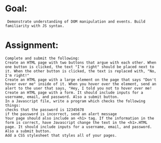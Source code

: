 # Goal:
     Demonstrate understanding of DOM manipulation and events. Build familiarity with JS syntax.

# Assignment:

    Complete and submit the following:
    Create an HTML page with two buttons that argue with each other. When one button is clicked, the text "I'm right" should be placed next to it. When the other button is clicked, the text is replaced with, "No, I'm right!"
    Create an HTML page with a large element on the page that says "Don't hover over me" inside of it. When you hover over the element, send an alert to the user that says, "Hey, I told you not to hover over me!
    Create an HTML page with a form. It should include inputs for a username, email, and password. Also a submit button.
    In a Javascript file, write a program which checks the following things:
    checks that the password is 12345678
    if the password is incorrect, send an alert message
    Your page should also include an <h1> tag. If the information in the form is correct, have Javascript change the text in the <h1>.HTML page. It should include inputs for a username, email, and password. Also a submit button.
    Add a CSS stylesheet that styles all of your pages.

